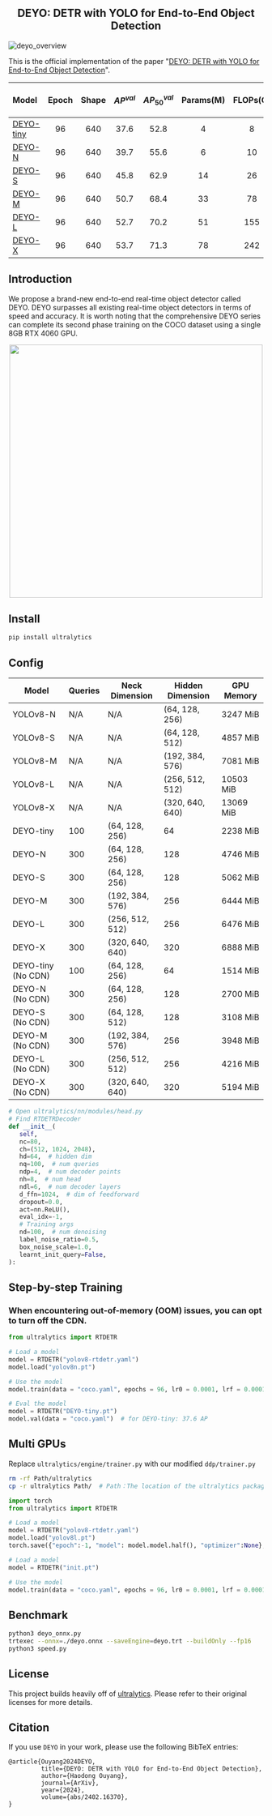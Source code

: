 <h2 align="center">DEYO: DETR with YOLO for End-to-End Object Detection</h2>

![deyo_overview](https://github.com/ouyanghaodong/DEYO/blob/main/figs/1.png)

This is the official implementation of the paper "[DEYO: DETR with YOLO for End-to-End Object Detection](https://arxiv.org/abs/2402.16370)".

| Model | Epoch | Shape | $AP^{val}$ | $AP^{val}_{50}$ | Params(M) | FLOPs(G) | T4 TensorRT FP16(FPS) |
|:------|:-----:|:-----------:|:----------:|:---------------:|:---------:|:--------:|:---------------------:|
| [DEYO-tiny](https://github.com/ouyanghaodong/DEYO/releases/download/v0.1/deyo-tiny.pt) | 96 | 640 | 37.6 | 52.8 | 4 | 8 | 497 |
| [DEYO-N](https://github.com/ouyanghaodong/DEYO/releases/download/v0.1/deyo-n.pt) | 96 | 640 | 39.7 | 55.6 | 6 | 10 | 396 |
| [DEYO-S](https://github.com/ouyanghaodong/DEYO/releases/download/v0.1/deyo-s.pt) | 96 | 640 | 45.8 | 62.9 | 14 | 26 | 299 |
| [DEYO-M](https://github.com/ouyanghaodong/DEYO/releases/download/v0.1/deyo-m.pt) | 96 | 640 | 50.7 | 68.4 | 33 | 78 | 140 |
| [DEYO-L](https://github.com/ouyanghaodong/DEYO/releases/download/v0.1/deyo-l.pt) | 96 | 640 | 52.7 | 70.2 | 51 | 155 | 100 |
| [DEYO-X](https://github.com/ouyanghaodong/DEYO/releases/download/v0.1/deyo-x.pt) | 96 | 640 | 53.7 | 71.3 | 78 | 242 | 65 |




## Introduction
We propose a brand-new end-to-end real-time object detector called DEYO. DEYO surpasses all existing real-time object detectors in terms of speed and accuracy. It is worth noting that the comprehensive DEYO series can complete its second phase training on the COCO dataset using a single 8GB RTX 4060 GPU.
<div align="center">
  <img src="https://github.com/ouyanghaodong/DEYO/blob/main/figs/2.png" width=500 >
</div>

## Install
```bash
pip install ultralytics
```

## Config
| Model              | Queries | Neck Dimension  | Hidden Dimension    | GPU Memory |
|--------------------|-------------------|-----------------|---------------------|------------|
| YOLOv8-N           | N/A               | N/A             | (64, 128, 256)      | 3247 MiB   |
| YOLOv8-S           | N/A               | N/A             | (64, 128, 512)      | 4857 MiB   |
| YOLOv8-M           | N/A               | N/A             | (192, 384, 576)     | 7081 MiB   |
| YOLOv8-L           | N/A               | N/A             | (256, 512, 512)     | 10503 MiB  |
| YOLOv8-X           | N/A               | N/A             | (320, 640, 640)     | 13069 MiB  |
| DEYO-tiny          | 100               | (64, 128, 256)  | 64                  | 2238 MiB   |
| DEYO-N             | 300               | (64, 128, 256)  | 128                 | 4746 MiB   |
| DEYO-S             | 300               | (64, 128, 256)  | 128                 | 5062 MiB   |
| DEYO-M             | 300               | (192, 384, 576) | 256                 | 6444 MiB   |
| DEYO-L             | 300               | (256, 512, 512) | 256                 | 6476 MiB   |
| DEYO-X             | 300               | (320, 640, 640) | 320                 | 6888 MiB   |
| DEYO-tiny (No CDN) | 100               | (64, 128, 256)  | 64                  | 1514 MiB   |
| DEYO-N (No CDN)    | 300               | (64, 128, 256)  | 128                 | 2700 MiB   |
| DEYO-S (No CDN)    | 300               | (64, 128, 512)  | 128                 | 3108 MiB   |
| DEYO-M (No CDN)    | 300               | (192, 384, 576) | 256                 | 3948 MiB   |
| DEYO-L (No CDN)    | 300               | (256, 512, 512) | 256                 | 4216 MiB   |
| DEYO-X (No CDN)    | 300               | (320, 640, 640) | 320                 | 5194 MiB   |

```python
# Open ultralytics/nn/modules/head.py 
# Find RTDETRDecoder
def __init__(
   self,
   nc=80,
   ch=(512, 1024, 2048),
   hd=64,  # hidden dim
   nq=100,  # num queries
   ndp=4,  # num decoder points
   nh=8,  # num head
   ndl=6,  # num decoder layers
   d_ffn=1024,  # dim of feedforward
   dropout=0.0,
   act=nn.ReLU(),
   eval_idx=-1,
   # Training args
   nd=100,  # num denoising
   label_noise_ratio=0.5,
   box_noise_scale=1.0,
   learnt_init_query=False,
):

```
## Step-by-step Training
### When encountering out-of-memory (OOM) issues, you can opt to turn off the CDN.

```python
from ultralytics import RTDETR

# Load a model
model = RTDETR("yolov8-rtdetr.yaml")
model.load("yolov8n.pt")

# Use the model
model.train(data = "coco.yaml", epochs = 96, lr0 = 0.0001, lrf = 0.0001, weight_decay = 0.0001, optimizer = 'AdamW', warmup_epochs = 0, mosaic = 1.0, close_mosaic = 24)

# Eval the model
model = RTDETR("DEYO-tiny.pt")
model.val(data = "coco.yaml")  # for DEYO-tiny: 37.6 AP
```

## Multi GPUs

Replace `ultralytics/engine/trainer.py` with our modified `ddp/trainer.py`
```bash
rm -rf Path/ultralytics
cp -r ultralytics Path/  # Path：The location of the ultralytics package
```

```python
import torch
from ultralytics import RTDETR

# Load a model
model = RTDETR("yolov8-rtdetr.yaml")
model.load("yolov8l.pt")
torch.save({"epoch":-1, "model": model.model.half(), "optimizer":None}, "init.pt")

# Load a model
model = RTDETR("init.pt")

# Use the model
model.train(data = "coco.yaml", epochs = 96, lr0 = 0.0001, lrf = 0.0001, weight_decay = 0.0001, optimizer = 'AdamW', warmup_epochs = 0, mosaic = 1.0, close_mosaic = 24, device = '0, 1, 2, 3, 4, 5, 6, 7')
```

## Benchmark
```bash
python3 deyo_onnx.py
trtexec --onnx=./deyo.onnx --saveEngine=deyo.trt --buildOnly --fp16
python3 speed.py
```

## License
This project builds heavily off of [ultralytics](https://github.com/ultralytics/ultralytics). Please refer to their original licenses for more details.

## Citation
If you use `DEYO` in your work, please use the following BibTeX entries:
```
@article{Ouyang2024DEYO,
         title={DEYO: DETR with YOLO for End-to-End Object Detection},
         author={Haodong Ouyang},
         journal={ArXiv},
         year={2024},
         volume={abs/2402.16370},
}
```

